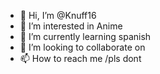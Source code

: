 - 👋 Hi, I’m @Knuff16
- 👀 I’m interested in Anime
- 🌱 I’m currently learning spanish
- 💞️ I’m looking to collaborate on 
- 📫 How to reach me /pls dont 

<!---
Knuff16/Knuff16 is a ✨ special ✨ repository because its `README.md` (this file) appears on your GitHub profile.
You can click the Preview link to take a look at your changes.
--->
